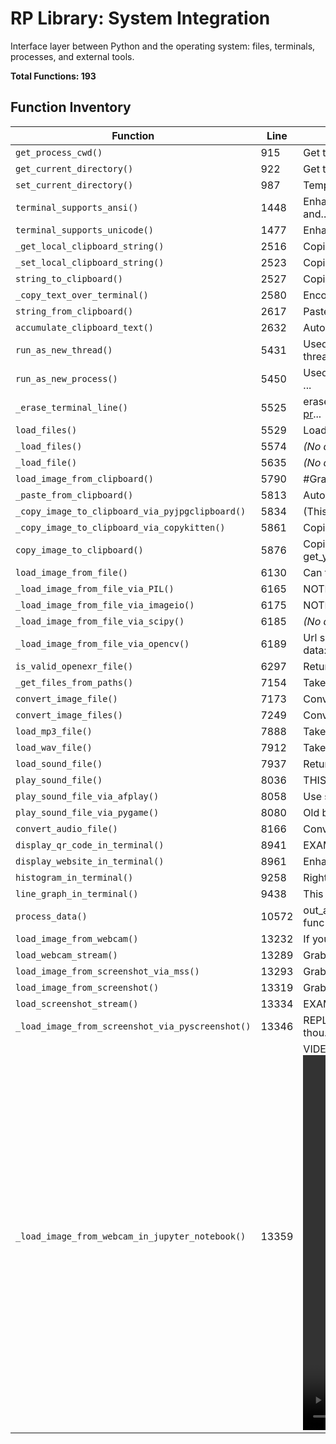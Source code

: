 # RP Library: System Integration

Interface layer between Python and the operating system: files, terminals, processes, and external tools.

**Total Functions: 193**

## Function Inventory

| Function | Line | Description |
|----------|------|-------------|
| `get_process_cwd()` | 915 | Get the result of 'cd' in a shell. This is the current folder where save or load things by default. ... |
| `get_current_directory()` | 922 | Get the result of 'cd' in a shell. This is the current folder where save or load things by default. ... |
| `set_current_directory()` | 987 | Temporarily CD into a directory Example: print(get_current_directory()) with SetCurrentDirectoryTemp... |
| `terminal_supports_ansi()` | 1448 | Enhanced Documentation: Checks if the current terminal supports ANSI escape sequences for colors and... |
| `terminal_supports_unicode()` | 1477 | Enhanced Documentation: Checks if the current terminal supports Unicode characters for display. On W... |
| `_get_local_clipboard_string()` | 2516 | Copies a string to the clipboard so you can paste it later First tries to copy the string to the sys... |
| `_set_local_clipboard_string()` | 2523 | Copies a string to the clipboard so you can paste it later First tries to copy the string to the sys... |
| `string_to_clipboard()` | 2527 | Copies a string to the clipboard so you can paste it later First tries to copy the string to the sys... |
| `_copy_text_over_terminal()` | 2580 | Encodes a given string in base64 and sends it to the terminal to be copied to the clipboard via OSC ... |
| `string_from_clipboard()` | 2617 | Pastes the string from the clipboard and returns that value First tries to paste the string from the... |
| `accumulate_clipboard_text()` | 2632 | Automatically accumulates and combines text copied to the clipboard.  This function continuously mon... |
| `run_as_new_thread()` | 5431 | Used when we simply don't need/want all the complexities of the threading module. An anonymous threa... |
| `run_as_new_process()` | 5450 | Used when we simply don't need/want all the complexities of the multiprocessing module An anonymous ... |
| `_erase_terminal_line()` | 5525 |  erase and go to beginning of line https://stackoverflow.com/questions/5290994/remove-and-replace-pr... |
| `load_files()` | 5529 | Load a list of files with optional multithreading.  - load_file (function): A function to load a sin... |
| `_load_files()` | 5574 | *(No description)* |
| `_load_file()` | 5635 | *(No description)* |
| `load_image_from_clipboard()` | 5790 |  #Grab an image copied from your clipboard  #TODO: Use the "copykitten" library to paste images pip_... |
| `_paste_from_clipboard()` | 5813 | Auto-detect clipboard contents and return appropriate type. Returns string for text content, image o... |
| `_copy_image_to_clipboard_via_pyjpgclipboard()` | 5834 | (This function works fine! But it didnt support RGBA images so it's obsolete now)  Takes an image or... |
| `_copy_image_to_clipboard_via_copykitten()` | 5861 | Copies an image to the system clipboard Can handle RGBA images https://github.com/Klavionik/copykitt... |
| `copy_image_to_clipboard()` | 5876 | Copies an image to the system clipboard  EXAMPLE:  >>> ans = get_youtube_video_thumbnail('https://ww... |
| `load_image_from_file()` | 6130 |  Can try opencv as a fallback if this ever breaks  assert file_exists(file_name),'No such image file... |
| `_load_image_from_file_via_PIL()` | 6165 | NOTE if this method fails try the following function: imageio.plugins.freeimage.download() #https://... |
| `_load_image_from_file_via_imageio()` | 6175 | NOTE if this method fails try the following function: imageio.plugins.freeimage.download() #https://... |
| `_load_image_from_file_via_scipy()` | 6185 | *(No description)* |
| `_load_image_from_file_via_opencv()` | 6189 | Url should either be like http://website.com/image.png or like data:image/png;base64,iVBORw0KGgoAAAA... |
| `is_valid_openexr_file()` | 6297 | Returns True iff the file path points to an exr file |
| `_get_files_from_paths()` | 7154 | Takes a folder, a list of files, or a list of files and folders as input - all of which can be globb... |
| `convert_image_file()` | 7173 | Converts an image file to a specified format and saves it to the provided output folder. It can also... |
| `convert_image_files()` | 7249 | Converts multiple image files to a specified format and saves them to the provided output folder. Th... |
| `load_mp3_file()` | 7888 | Takes an mp3 file path, and returns a bunch of samples as a numpy array Returns floating-point sampl... |
| `load_wav_file()` | 7912 | Takes a wav file path, and returns a bunch of samples as a numpy array Returns floating-point sample... |
| `load_sound_file()` | 7937 | Returns the contents of a sound file at file_path as a numpy array of floats in the range [-1, 1] sa... |
| `play_sound_file()` | 8036 | THIS Function is an abstraction of playing sound files. Just plug in whatever method works on your c... |
| `play_sound_file_via_afplay()` | 8058 | Use stop_sound to stop it. If parallel==False, the code will pause until the song is finished playin... |
| `play_sound_file_via_pygame()` | 8080 | Old because it uses the pygame.mixer.sound instead of pygame.mixer.music, which accepts more file ty... |
| `convert_audio_file()` | 8166 | Convert an audio file to a different format using FFmpeg.  Args: input_file (str): Path to the input... |
| `display_qr_code_in_terminal()` | 8941 | EXAMPLE: #Done in Alacritty or the default Mac Terminal display_qr_code_in_terminal('https://google.... |
| `display_website_in_terminal()` | 8961 | Enhanced Documentation:  Fetches and displays a website's content as formatted text in the terminal.... |
| `histogram_in_terminal()` | 9258 | Right now this function is very simple (it doesnt let you specify the number of bins, for example) I... |
| `line_graph_in_terminal()` | 9438 | This is mainly here as a simple reference for how to create a line-graph with matplotlib.pyplot. The... |
| `process_data()` | 10572 | out_args, out_kwargs = gather_args(func, *args, frames_back=frames_back+1, **kwargs) return func(*ou... |
| `load_image_from_webcam()` | 13232 | If your camera supports multiple resolutions, input the dimensions in the height and width parameter... |
| `load_webcam_stream()` | 13289 | Grabs a screenshot from the main monitor using the Multiple Screen Shots (MSS) Library Returns it as... |
| `load_image_from_screenshot_via_mss()` | 13293 | Grabs a screenshot from the main monitor using the Multiple Screen Shots (MSS) Library Returns it as... |
| `load_image_from_screenshot()` | 13319 | Grabs a screenshot from the main monitor Returns it as a RGB byte image  EXAMPLE:  >>> while True: .... |
| `load_screenshot_stream()` | 13334 |  EXAMPLE:  >>> while True: ...     display_video(cv_resize_images(load_screenshot_stream(), size=.25... |
| `_load_image_from_screenshot_via_pyscreenshot()` | 13346 | REPLACED BY load_image_from_screenshot WHICH IS MUCH FASTER (This still works as a slow version thou... |
| `_load_image_from_webcam_in_jupyter_notebook()` | 13359 | VIDEO_HTML =  <video autoplay width=800 height=600></video> <script> var video = document.querySelec... |
| `string_to_text_file()` | 13653 | string_to_text_file(file_path, string) writes text file  Enhanced Documentation: Writes a string to ... |
| `save_text_file()` | 13710 | text_file_to_string(file_path) reads text file  Enhanced Documentation: This is RP's primary text fi... |
| `text_file_to_string()` | 13716 | text_file_to_string(file_path) reads text file  Enhanced Documentation: This is RP's primary text fi... |
| `load_file_lines()` | 13800 |  Returns all the lines in a file  return line_split(text_file_to_string(file_path, use_cache))  def ... |
| `save_file_lines()` | 13804 | Save an iterable of lines to a text file.  Convenient function for saving lists/collections of text ... |
| `load_text_files()` | 13843 | Plural of text_file_to_string Please see load_files and rp_iglob for more information Yields the str... |
| `append_line_to_file()` | 13856 | Adds a line to the end of a text file, or creates a new text file if none exists.  Enhanced Document... |
| `load_yaml_file()` | 14314 | EXAMPLE: >>> load_yaml_file('alphablock_without_ssim_256.yaml') ans = {'max_iter': 300000, 'batch_si... |
| `load_yaml_files()` | 14331 | Plural of load_yaml_file Please see load_files and rp_iglob for more information Yields the jsons as... |
| `load_dyaml_file()` | 14554 |  Load a dyaml file (a yaml file with some additional syntax features I added). Stands for "Delta Yam... |
| `touch_file()` | 14560 | Equivalent to the 'touch' command - creates a file if it doesnt exist and if it does updates its dat... |
| `get_terminal_size()` | 15891 | From http://stackoverflow.com/questions/566746/how-to-get-linux-console-window-width-in-python/14422... |
| `get_terminal_width()` | 15949 |  Attempts to return the width of the current TTY in characters - otherwise it will return 80 by defa... |
| `get_terminal_height()` | 15952 |  Attempts to return the height of the current TTY in characters - otherwise it will return 25 by def... |
| `formula_as_file()` | 17182 | Uses unicode, and is black-and-white EXAMPLE: while True: display_image_in_terminal(load_image_from_... |
| `display_image_in_terminal()` | 17195 | Uses unicode, and is black-and-white EXAMPLE: while True: display_image_in_terminal(load_image_from_... |
| `display_image_in_terminal_color()` | 17249 | Will attempt to draw a color image in the terminal This is slower than display_image_in_terminal, an... |
| `display_image_in_terminal_imgcat()` | 17320 | Can display images in some terminals as actual images  Works in: iterm2 wezterm tmux (if configured ... |
| `display_video_in_terminal_color()` | 17360 | Display a video in the terminal with a progress bar.  Args: frames (list): List of frames to display... |
| `get_source_file()` | 18609 | Might throw an exception |
| `_rp_show_custom_line_profile()` | 19322 | Display custom line profiler results with visual enhancements TODO: This is a work in progress. Curr... |
| `get_last_line_profile_results()` | 19458 | Get the results from the most recent line profiling session global _prev_line_profiler return _prev_... |
| `_load_pyin_settings_file()` | 19664 | *(No description)* |
| `_save_pyin_settings_file()` | 19688 | *(No description)* |
| `_delete_pyin_settings_file()` | 19692 | *(No description)* |
| `number_of_lines_in_terminal()` | 20144 | Gets the number of lines a string would appear to have when printed in a terminal, assuming the term... |
| `number_of_lines_in_file()` | 20160 | Quickly count the nubmer of lines in a given file. It's 5-10x faster than text_file_to_string(filena... |
| `_all_files_listed_in_exception_traceback()` | 20174 | *(No description)* |
| `process_line()` | 20184 | *(No description)* |
| `is_image_file()` | 20437 | Check if file path points to an image file based on extension/mimetype.  Checks file extension and m... |
| `is_video_file()` | 20482 | Check if a file is a video file based on MIME type detection.  Enhanced Documentation: Determines if... |
| `is_sound_file()` | 20534 | Returns True iff the file path is a UTF-8 file Faster than trying to use text_file_to_string(path), ... |
| `is_utf8_file()` | 20537 | Returns True iff the file path is a UTF-8 file Faster than trying to use text_file_to_string(path), ... |
| `display_file_tree()` | 20612 | Display a visual tree structure of files and directories, similar to the Unix 'tree' command.  Enhan... |
| `is_hidden_file()` | 20666 | *(No description)* |
| `_load_text_from_file_or_url()` | 20867 | *(No description)* |
| `check_release_file()` | 21122 | *(No description)* |
| `_get_processor_name()` | 21448 | *(No description)* |
| `process_paragraph()` | 21477 | *(No description)* |
| `_profile_vim_startup_plugins()` | 21868 | Profile Vim startup plugins to identify performance bottlenecks.  Enhanced Documentation: ==========... |
| `_view_markdown_in_terminal()` | 21920 | *(No description)* |
| `_convert_powerpoint_file()` | 21949 | *(No description)* |
| `pseudo_terminal()` | 22071 | An interactive terminal session, powered by RP  Enhanced Documentation: RP's flagship interactive te... |
| `file_size_key()` | 24657 | *(No description)* |
| `set_process_title()` | 26286 | *(No description)* |
| `get_process_title()` | 26289 | *(No description)* |
| `get_file_size()` | 26518 | *(No description)* |
| `human_readable_file_size()` | 26539 | Given a file size in bytes, return a string that represents how large it is in megabytes, gigabytes ... |
| `string_to_file_size()` | 26572 | Converts a human-readable file size string back to the number of bytes, handling various units and t... |
| `postprocess()` | 26645 |  Expands the condensed dictionary of file size units.  expanded_units = {} for key, value in units_d... |
| `get_file_size()` | 26711 | Gets the filesize of the given path Can also get the size of folders If human_readable is True, it w... |
| `get_process_memory()` | 27356 | Returns the username associated with the given process ID (pid). Made by ChatGPT: https://sharegpt.c... |
| `get_process_username()` | 27366 | Returns the username associated with the given process ID (pid). Made by ChatGPT: https://sharegpt.c... |
| `get_process_id()` | 27400 |  Get the current process id, aka pid  import os return os.getpid()  def get_process_exists(pid: int)... |
| `get_process_exists()` | 27405 | *(No description)* |
| `get_process_start_date()` | 27434 | Given a process ID, returns a datetime object of when it started if pid is None: pid=get_process_id(... |
| `kill_process()` | 27456 | Send a signal to a process identified by its PID.  Args: pid (int): Process ID to which the signal i... |
| `kill_processes()` | 27500 | Plural of rp.kill_process pids = detuple(pids) for pid in pids: try: kill_process(pid) except Except... |
| `search_processes()` | 27511 | Search for processes containing pattern in their command.  Args: pattern: String to search for in pr... |
| `ring_terminal_bell()` | 27598 |  Lets the terminal make a little noise. You've probably heard this sound at least once before on you... |
| `clear_terminal_screen()` | 27612 |  Will clear the screen of a tty  print(end="\033[0;0H\033[2J")#https://www.csie.ntu.edu.tw/~r92094/c... |
| `file_cache_call()` | 30458 | Caches the result of a function call to a file. If the file exists, return its contents. Otherwise, ... |
| `file_cache_wrap()` | 30520 | Decorator that wraps a function with file_cached_call.  Notes: For intermediate math results, consid... |
| `_get_file_path()` | 32747 | If given a url, get a file path that can be used for things #TODO: Use this to make strip_file_exten... |
| `strip_file_extension()` | 32757 | 'x.png'        --> 'x' 'text.txt'     --> 'text' 'text'         --> 'text' 'text.jpg.txt' --> 'text.... |
| `strip_file_extensions()` | 32769 | 'x.png'        --> 'png' 'text.txt'     --> 'txt' 'text'         --> '' 'text.jpg.txt' --> 'txt' 'a/... |
| `get_file_extension()` | 32773 | 'x.png'        --> 'png' 'text.txt'     --> 'txt' 'text'         --> '' 'text.jpg.txt' --> 'txt' 'a/... |
| `get_file_extensions()` | 32813 | Replaces or adds a file extension to a path  If extension is blank, and replace=False, path won't be... |
| `with_file_extension()` | 32816 | Replaces or adds a file extension to a path  If extension is blank, and replace=False, path won't be... |
| `with_file_extensions()` | 32895 | Returns the path with a new file name, keeping the old file extension If the file extension in 'name... |
| `with_file_name()` | 32907 | Returns the path with a new file name, keeping the old file extension If the file extension in 'name... |
| `has_file_extension()` | 33142 | Enhanced Documentation: Checks whether a file path has any file extension.  Args: file_path (str): P... |
| `get_all_files()` | 33442 |  Like get_all_files, but only returns image files. This function is just sugar.   #TODO: Once get_al... |
| `get_all_image_files()` | 33445 |  Like get_all_files, but only returns image files. This function is just sugar.   #TODO: Once get_al... |
| `get_all_runnable_python_files()` | 33459 | Retrieve all runnable Python files from a specified folder.  A runnable Python file is defined as a ... |
| `_os_listdir_files()` | 33541 | like get_all_files, but returns only file names and is a little faster https://stackoverflow.com/que... |
| `get_random_file()` | 33601 | Returns the paths of random files in that folder If the folder is None, returns the name of a random... |
| `get_random_files()` | 33612 | Returns the paths of random files in that folder If the folder is None, returns the name of a random... |
| `launch_terminal_in_colab()` | 35996 | Launches a full terminal right inside of google colab, right in the notebook itself! Note: You might... |
| `_moviepy_VideoFileClip()` | 37144 |  Moviepy 2 has breaking changes! They moved a class. See https://zulko.github.io/moviepy/getting_sta... |
| `_get_video_file_duration_via_moviepy()` | 37162 | Returns the duration of a video file, in seconds https://stackoverflow.com/questions/3844430/how-to-... |
| `get_video_file_duration()` | 37170 |  Returns a float, representing the total video length in seconds  path=get_absolute_path(path) #This... |
| `_get_video_file_framerate_via_moviepy()` | 37180 |  Given a (str) path to a video file, returns a number (framerate)  path = get_absolute_path(path) #I... |
| `_get_video_file_framerate_via_ffprobe()` | 37192 | Slower than _get_video_file_framerate_via_moviepy but no extra python dependencies Given a (str) pat... |
| `get_video_file_framerate()` | 37228 |  Given a (str) path to a video file, returns a number (framerate)  try: pip_import('moviepy')  #Ning... |
| `add_audio_to_video_file()` | 38077 | Add audio to a video file without recompressing the video.  This function uses FFmpeg to add audio f... |
| `change_video_file_framerate()` | 38157 | Change the framerate of a video without recompressing or changing the audio. This function uses FFmp... |
| `change_video_file_framerates()` | 38214 | Concatenate multiple MP4 files with zero degradation (no recompression).  Args: input_files (list): ... |
| `concat_mp4_files()` | 38218 | Concatenate multiple MP4 files with zero degradation (no recompression).  Args: input_files (list): ... |
| `directory_exists()` | 38286 | Check if a path points to an existing file.  Enhanced Documentation: This is a fundamental file syst... |
| `file_exists()` | 38298 | Check if a path points to an existing file.  Enhanced Documentation: This is a fundamental file syst... |
| `delete_file()` | 38508 | Deletes a file at a given path.  Args: path (str): Path to the file. permanent (bool, optional): If ... |
| `delete_files()` | 38651 | #Chooses between copy_directory and copy_file, whichever makes more sense. #If extract is True, it w... |
| `copy_directory()` | 38718 | Recursively copy a directory.  If extract is True, it will copy only the contents of the folder to t... |
| `get_home_directory()` | 38780 | Returns the ~ directory - aka the user's home directory. Works cross-platform. |
| `copy_file()` | 38801 | *(No description)* |
| `make_directory()` | 38950 | Will make a directory if it doesn't allready exist. If it does already exist, it won't throw an erro... |
| `make_parent_directory()` | 39034 | Enhanced Documentation:  Creates the parent directory of the specified file or directory path. Usefu... |
| `take_directory()` | 39095 | Create multiple directories. Plural version of make_directory.  Enhanced Documentation: Creates all ... |
| `delete_all_paths_in_directory()` | 39136 | Joins given paths, which can be a combination of strings and non-string iterables (like lists, tuple... |
| `delete_all_files_in_directory()` | 39141 | Joins given paths, which can be a combination of strings and non-string iterables (like lists, tuple... |
| `preprocess_frame()` | 39477 | *(No description)* |
| `edit_image_in_terminal()` | 40488 | Silly (but really fun) function that launches mspaint on an image in the terminal Not very practical... |
| `open_file_with_default_application()` | 41769 | Open a file or folder with the OS's default application EXAMPLE: open_file_with_default_application(... |
| `get_cache_file_path()` | 42341 | r Computes a cache file path for the provided input It is a pure function, and uses no system calls ... |
| `get_cache_file_paths()` | 42422 | Plural of get_cache_file_path, supporting a `lazy` option func = gather_args_bind(get_cache_file_pat... |
| `input_select_file()` | 43207 | I use this to select arduinos when I want to connect to one with a serial port After this, I general... |
| `temporary_file_path()` | 43250 | Returns the path of a temporary, writeable file (No more pesky "don't have permission to write" erro... |
| `_ensure_filebrowser_installed()` | 44262 | https://filebrowser.org/installation  system_commands = get_system_commands()  if "filebrowser" in s... |
| `_disable_terminal_mouse_reporting()` | 44312 | Disables terminal mouse reporting/tracking modes that can cause unwanted output like [200~[<64;106;4... |
| `_terminal_move_cursor_to_top_left()` | 44332 | Prints ANSI escape sequence to move cursor to the top-left position of the terminal. |
| `_terminal_move_cursor_to_bottom_left()` | 44340 | Prints ANSI escape sequence to move cursor to the bottom row and creates a new line. |
| `_terminal_move_cursor_to_bottom_and_new_line()` | 44344 | Prints ANSI escape sequence to move cursor to the bottom row and creates a new line. |
| `commit_process()` | 44412 | *(No description)* |
| `_configure_filebrowser()` | 44453 | Check if a port is already in use.  Args: port (int): The port number to check.  Returns: bool: True... |
| `_run_filebrowser()` | 44457 | Check if a port is already in use.  Args: port (int): The port number to check.  Returns: bool: True... |
| `get_process_using_port()` | 44545 | Gets the process ID (PID) using the specified port.  Args: port: The port number. strict: If True, r... |
| `process_command()` | 45341 | *(No description)* |
| `make_zip_file_from_folder()` | 46174 | Creates a .zip file on your hard drive. Zip the contents of some src_folder and return the output zi... |
| `extract_zip_file()` | 46206 | Extracts a zip or tar file to a specified folder. If the folder doesn't exist, it is created.  Param... |
| `get_image_file_dimensions()` | 46607 | Takes the file path of an image, and returns the image's (height, width) It does this without loadin... |
| `get_video_file_shape()` | 46627 | Returns the shape of the numpy tensor we would get with rp.load_video(path)  Args: path (str): Path ... |
| `get_video_file_num_frames()` | 46659 | Returns the number of frames in the video. |
| `get_video_file_height()` | 46666 | Returns the height of the video. |
| `get_video_file_width()` | 46673 | Returns the width of the video. |
| `bytes_to_file()` | 47366 | Enhanced Documentation:  Saves bytes data to a file at the specified path or a temporary location. A... |
| `file_to_bytes()` | 47438 | Enhanced Documentation:  Reads binary data from a file path or URL, returning raw bytes content. Sup... |
| `file_to_base64()` | 47513 | Load any Python object from a binary file using RP's object serialization.  Enhanced Documentation: ... |
| `file_to_object()` | 47517 | Load any Python object from a binary file using RP's object serialization.  Enhanced Documentation: ... |
| `object_to_file()` | 47586 | In some circumstances (with exotic args or kwargs) this could be better than the fire.Fire module  E... |
| `postprocess_path()` | 50833 | *(No description)* |
| `find_and_replace_text_files()` | 52047 |  Search and Replace text in files This function searches for all text files within the given paths a... |
| `file_will_change()` | 52087 | *(No description)* |
| `files_walk()` | 52312 | *(No description)* |
| `text_files_walk()` | 52344 | *(No description)* |
| `_display_filetype_size_histogram()` | 53766 | Enhanced Documentation: Displays a histogram showing total disk usage by file type (extension) in a ... |
| `_get_select_torch_device_lock_file()` | 55029 | Returns the appropriate PyTorch device based on the available hardware and system configuration.  Th... |
| `file_line_iterator()` | 55749 | Opens a file and iterates through its lines.  This function requires a better name. The purpose of t... |
| `_file_line_gen()` | 55784 | Generator that yields lines from a file in reverse order using mmap for efficiency. import mmap impo... |
| `_reverse_file_line_gen()` | 55796 | Generator that yields lines from a file in reverse order using mmap for efficiency. import mmap impo... |
| `get_gpu_ids_used_by_process()` | 56921 | Get a list of all GPU's used by a given process. Defaults to the current process. if pid is None: pi... |
| `get_vram_used_by_current_process()` | 57114 | Returns the amount of VRAM used by the current process for each GPU or a specific GPU.  Args: gpu_id... |
| `print_process_info()` | 57502 | *(No description)* |

## Architectural Analysis

### System Integration Architecture

RP's system integration layer provides:

1. **File System**: Complete file/directory operations with path handling
2. **Process Management**: Thread/process creation and management
3. **Terminal Integration**: ANSI colors, terminal detection, pseudo-terminals
4. **Clipboard Operations**: Cross-platform clipboard access
5. **External Tools**: Integration with system commands and executables

### Key Patterns
- **Cross-Platform**: Automatic platform detection and adaptation
- **Error Resilience**: Graceful fallbacks when system features unavailable  
- **Process Abstractions**: High-level interfaces to low-level system operations
- **Context Managers**: Proper resource cleanup and state management

## Function Relationships

### Batch Operations
- `_load_file()` ↔ `_load_files()`
- `convert_image_file()` ↔ `convert_image_files()`
- `load_yaml_file()` ↔ `load_yaml_files()`
- `strip_file_extension()` ↔ `strip_file_extensions()`
- `get_file_extension()` ↔ `get_file_extensions()`
- ... and 5 more

### Multiplexing
- `play_sound_file()` ↔ `play_sound_file_via_afplay()`
- `play_sound_file()` ↔ `play_sound_file_via_pygame()`
- `load_image_from_screenshot()` ↔ `load_image_from_screenshot_via_mss()`

